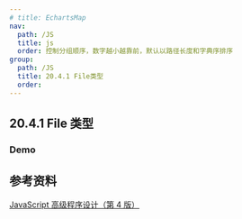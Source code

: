 ```yaml
---
# title: EchartsMap
nav:
  path: /JS
  title: js
  order: 控制分组顺序，数字越小越靠前，默认以路径长度和字典序排序
group:
  path: /JS
  title: 20.4.1 File类型
  order:
---
```


## 20.4.1 File 类型

### Demo

<code src="./index.tsx"  hideActions='["CSB"]'  title='官方demo' desc='[demo地址](https://codesandbox.io/s/20-4-1-filelei-xing-xn67zl)'></code>

## 参考资料

[JavaScript 高级程序设计（第 4 版）](https://raw.githubusercontent.com/Mrrabbitan/learningMaterials/master/JavaScript%E9%AB%98%E7%BA%A7%E7%A8%8B%E5%BA%8F%E8%AE%BE%E8%AE%A1%EF%BC%88%E7%AC%AC4%E7%89%88%EF%BC%89.pdf)
